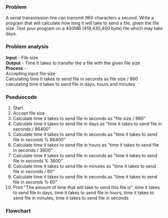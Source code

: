 ### Problem
A serial transmission line can transmit 960 characters a second. Write a program that will calculate how long
it will take to send a file, given the file size. Test your program on a 400MB (419,430,400 byte) file which may
take days.

### Problem analysis
**Input** - File size <br>
**Output** - Time it takes to transfer the a file with the given file size <br>
**Process** - <br>
Accepting input file size <br>
Calculating time it takes to send file in seconds as file size / 960 <br>
calculating time it takes to send file in days, hours and minutes <br>

### Pseduocode
1. Start <br>
2. Accept file size <br>
3. Calculate time it takes to send file in seconds as "file size / 960" <br>
4. Calculate time it takes to send file in days as "time it takes to send file in seconds / 86400" <br>
5. Calculate time it takes to send file in seconds as "time it takes to send file in seconds % 86400" <br>
6. Calculate time it takes to send file in hours as "time it takes to send file in seconds / 3600" <br>
7. Calculate time it takes to send file in seconds as "time it takes to send file in seconds % 3600" <br>
8. Calculate time it takes to send file in minutes as "time it takes to send file in seconds / 60" <br>
9. Calculate time it takes to send file in seconds as "time it takes to send file in seconds % 60" <br>
10. Print "The amount of time that will take to send this file is", time it takes to send file in days, time it takes to send file in hours, time it takes to send file in minutes, time it takes to send file in seconds <br>

### Flowchart








